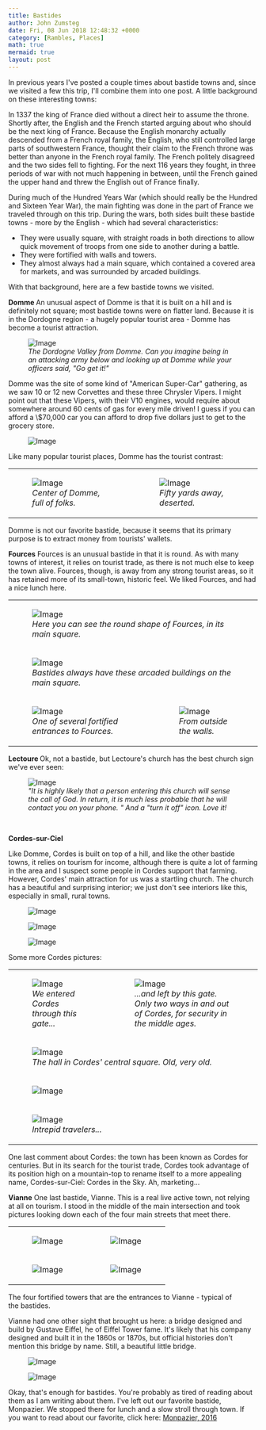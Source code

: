 ```yaml
---
title: Bastides
author: John Zumsteg
date: Fri, 08 Jun 2018 12:48:32 +0000
category: [Rambles, Places]
math: true
mermaid: true
layout: post
---
```

In previous years I've posted a couple times about bastide towns and, since we visited a few this trip, I'll combine them into one post. A little background on these interesting towns:

In 1337 the king of France died without a direct heir to assume the throne. Shortly after, the English and the French started arguing about who should be the next king of France. Because the English monarchy actually descended from a French royal family, the English, who still controlled large parts of southwestern France, thought their claim to the French throne was better than anyone in the French royal family. The French politely disagreed and the two sides fell to fighting. For the next 116 years they fought, in three periods of war with not much happening in between, until the French gained the upper hand and threw the English out of France finally.

During much of the Hundred Years War (which should really be the Hundred and Sixteen Year War), the main fighting was done in the part of France we traveled through on this trip. During the wars, both sides built these bastide towns - more by the English - which had several characteristics:
<ul>
 	<li>They were usually square, with straight roads in both directions to allow quick movement of troops from one side to another during a battle.</li>
 	<li>They were fortified with walls and towers.</li>
 	<li>They almost always had a main square, which contained a covered area for markets, and was surrounded by arcaded buildings.</li>
</ul>
With that background, here are a few bastide towns we visited.

<strong>Domme
</strong>An unusual aspect of Domme is that it is built on a hill and is definitely not square; most bastide towns were on flatter land. Because it is in the Dordogne region - a hugely popular tourist area - Domme has become a tourist attraction.

<figure>
	<img src="{{"/assets/images/2018/06/DSC06394.jpg" | prepend: site.baseurl | prepend: site.url }}" alt="Image" />
	<figcaption><em>The Dordogne Valley from Domme. Can you imagine being in an attacking army below and looking up at Domme while your officers said, "Go get it!"</em></figcaption>
</figure>



Domme was the site of some kind of "American Super-Car" gathering, as we saw 10 or 12 new Corvettes and these three Chrysler Vipers. I might point out that these Vipers, with their V10 engines, would require about somewhere around 60 cents of gas for every mile driven! I guess if you can afford a \\$70,000 car you can afford to drop five dollars just to get to the grocery store.
<figure>
	<img src="{{"/assets/images/2018/06/DSC06390.jpg" | prepend: site.baseurl | prepend: site.url }}" alt="Image" />
	<figcaption></figcaption>
</figure>



Like many popular tourist places, Domme has the tourist contrast:
<table>
<tbody>
<tr>
<td>

<figure>
	<img src="{{"/assets/images/2018/06/DSC06396.jpg" | prepend: site.baseurl | prepend: site.url }}" alt="Image" />
	<figcaption><em>Center of Domme, full of folks.</em></figcaption>
</figure>

</td>
<td>

<figure>
	<img src="{{"/assets/images/2018/06/DSC06395.jpg" | prepend: site.baseurl | prepend: site.url }}" alt="Image" />
	<figcaption><em>Fifty yards away, deserted.</em></figcaption>
</figure>

</td>
</tr>
</tbody>
</table>
Domme is not our favorite bastide, because it seems that its primary purpose is to extract money from tourists' wallets.

<strong>Fources</strong>
Fources is an unusual bastide in that it is round. As with many towns of interest, it relies on tourist trade, as there is not much else to keep the town alive. Fources, though, is away from any strong tourist areas, so it has retained more of its small-town, historic feel. We liked Fources, and had a nice lunch here.
<table>
<tbody>
<tr>
<td colspan="2">

<figure>
	<img src="{{"/assets/images/2018/06/DSC06490-1.jpg" | prepend: site.baseurl | prepend: site.url }}" alt="Image" />
	<figcaption><em>Here you can see the round shape of Fources, in its main square.</em></figcaption>
</figure>

</td>
</tr>
<tr>
<td colspan="2">

<figure>
	<img src="{{"/assets/images/2018/06/DSC06492-1.jpg" | prepend: site.baseurl | prepend: site.url }}" alt="Image" />
	<figcaption><em>Bastides always have these arcaded buildings on the main square.</em></figcaption>
</figure>

</td>
</tr>
<tr>
<td>

<figure>
	<img src="{{"/assets/images/2018/06/DSC06495-1.jpg" | prepend: site.baseurl | prepend: site.url }}" alt="Image" />
	<figcaption><em>One of several fortified entrances to Fources.</em></figcaption>
</figure>

</td>
<td>

<figure>
	<img src="{{"/assets/images/2018/06/DSC06496-1.jpg" | prepend: site.baseurl | prepend: site.url }}" alt="Image" />
	<figcaption><em>From outside the walls.</em></figcaption>
</figure>

</td>
</tr>
</tbody>
</table>
<strong>Lectoure
</strong>Ok, not a bastide, but Lectoure's church has the best church sign we've ever seen:

<figure>
	<img src="{{"/assets/images/2018/06/DSC06669.jpg" | prepend: site.baseurl | prepend: site.url }}" alt="Image" />
	<figcaption><em>"It is highly likely that a person entering this church will sense the call of God. In return, it is much less probable that he will contact you on your phone. " And a "turn it off" icon. Love it!</em></figcaption>
</figure>



&nbsp;

<strong>Cordes-sur-Ciel</strong>

Like Domme, Cordes is built on top of a hill, and like the other bastide towns, it relies on tourism for income, although there is quite a lot of farming in the area and I suspect some people in Cordes support that farming. However, Cordes' main attraction for us was a startling church. The church has a beautiful and surprising interior; we just don't see interiors like this, especially in small, rural towns.
<figure>
	<img src="{{"/assets/images/2018/06/DSC06788-1.jpg" | prepend: site.baseurl | prepend: site.url }}" alt="Image" />
	<figcaption></figcaption>
</figure>

<figure>
	<img src="{{"/assets/images/2018/06/DSC06788.jpg" | prepend: site.baseurl | prepend: site.url }}" alt="Image" />
	<figcaption></figcaption>
</figure>


<figure>
	<img src="{{"/assets/images/2018/06/DSC06795-e1528442439640.jpg" | prepend: site.baseurl | prepend: site.url }}" alt="Image" />
	<figcaption></figcaption>
</figure>



Some more Cordes pictures:
<table>
<tbody>
<tr>
<td>

<figure>
	<img src="{{"/assets/images/2018/06/DSC06784-e1528442483447.jpg" | prepend: site.baseurl | prepend: site.url }}" alt="Image" />
	<figcaption><em>We entered Cordes through this gate...</em></figcaption>
</figure>

</td>
<td>

<figure>
	<img src="{{"/assets/images/2018/06/DSC06803-e1528442316656.jpg" | prepend: site.baseurl | prepend: site.url }}" alt="Image" />
	<figcaption><em>...and left by this gate. Only two ways in and out of Cordes, for security in the middle ages.</em></figcaption>
</figure>

</td>
</tr>
<tr>
<td colspan="2">

<figure>
	<img src="{{"/assets/images/2018/06/DSC06798.jpg" | prepend: site.baseurl | prepend: site.url }}" alt="Image" />
	<figcaption><em>The hall in Cordes' central square. Old, very old.</em></figcaption>
</figure>

</td>
</tr>
<tr>
<td colspan="2"><figure>
	<img src="{{"/assets/images/2018/06/DSC06801.jpg" | prepend: site.baseurl | prepend: site.url }}" alt="Image" />
	<figcaption></figcaption>
</figure>

</td>
</tr>
<tr>
<td colspan="2">

<figure>
	<img src="{{"/assets/images/2018/06/DSC06805.jpg" | prepend: site.baseurl | prepend: site.url }}" alt="Image" />
	<figcaption><em>Intrepid travelers...</em></figcaption>
</figure>

</td>
</tr>
</tbody>
</table>
One last comment about Cordes: the town has been known as Cordes for centuries. But in its search for the tourist trade, Cordes took advantage of its position high on a mountain-top to rename itself to a more appealing name, Cordes-sur-Ciel: Cordes in the Sky. Ah, marketing...

<strong>Vianne</strong>
One last bastide, Vianne. This is a real live active town, not relying at all on tourism. I stood in the middle of the main intersection and took pictures looking down each of the four main streets that meet there.
<table>
<tbody>
<tr>
<td><figure>
	<img src="{{"/assets/images/2018/06/DSC06607-1.jpg" | prepend: site.baseurl | prepend: site.url }}" alt="Image" />
	<figcaption></figcaption>
</figure>

</td>
<td><figure>
	<img src="{{"/assets/images/2018/06/DSC06608-1.jpg" | prepend: site.baseurl | prepend: site.url }}" alt="Image" />
	<figcaption></figcaption>
</figure>

</td>
</tr>
<tr>
<td><figure>
	<img src="{{"/assets/images/2018/06/DSC06606-1.jpg" | prepend: site.baseurl | prepend: site.url }}" alt="Image" />
	<figcaption></figcaption>
</figure>

</td>
<td><figure>
	<img src="{{"/assets/images/2018/06/DSC06605-1.jpg" | prepend: site.baseurl | prepend: site.url }}" alt="Image" />
	<figcaption></figcaption>
</figure>

</td>
</tr>
</tbody>
</table>
The four fortified towers that are the entrances to Vianne - typical of the bastides.

Vianne had one other sight that brought us here: a bridge designed and build by Gustave Eiffel, he of Eiffel Tower fame. It's likely that his company designed and built it in the 1860s or 1870s, but official histories don't mention this bridge by name. Still, a beautiful little bridge.
<figure>
	<img src="{{"/assets/images/2018/06/DSC06611-2.jpg" | prepend: site.baseurl | prepend: site.url }}" alt="Image" />
	<figcaption></figcaption>
</figure>



<figure>
	<img src="{{"/assets/images/2018/06/DSC06615-2.jpg" | prepend: site.baseurl | prepend: site.url }}" alt="Image" />
	<figcaption></figcaption>
</figure>


Okay, that's enough for bastides. You're probably as tired of reading about them as I am writing about them. I've left out our favorite bastide, Monpazier. We stopped there for lunch and a slow stroll through town. If you want to read about our favorite, click here: <a href="http://zumsteg.us/?p=3416">Monpazier, 2016</a>
